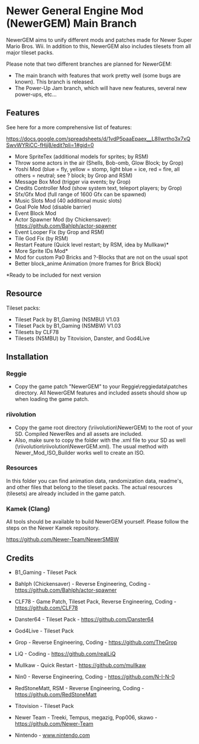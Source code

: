 # Newer General Engine Mod (NewerGEM) Main Branch #
NewerGEM aims to unify different mods and patches made for Newer Super Mario Bros. Wii.
In addition to this, NewerGEM also includes tilesets from all major tileset packs.

Please note that two different branches are planned for NewerGEM:
- The main branch with features that work pretty well (some bugs are known). This branch is released.
- The Power-Up Jam branch, which will have new features, several new power-ups, etc...

## Features ##
See here for a more comprehensive list of features:

https://docs.google.com/spreadsheets/d/1vdP5paaEpaex__L8Ilwrtho3x7xQSwvWYRiCC-fHjj8/edit?pli=1#gid=0

- More SpriteTex (additional models for sprites; by RSM)
- Throw some actors in the air (Shells, Bob-omb, Glow Block; by Grop)
- Yoshi Mod (blue = fly, yellow = stomp, light blue = ice, red = fire, all others = neutral; see ? block; by Grop and RSM)
- Message Box Mod (trigger via events; by Grop)
- Credits Controller Mod (show system text, teleport players; by Grop)
- Sfx/Gfx Mod (full range of 1600 Gfx can be spawned)
- Music Slots Mod (40 additional music slots)
- Goal Pole Mod (disable barrier)
- Event Block Mod
- Actor Spawner Mod (by Chickensaver): https://github.com/Bahlph/actor-spawner
- Event Looper Fix (by Grop and RSM)
- Tile God Fix (by RSM)
- Restart Feature (Quick level restart; by RSM, idea by Mullkaw)*
- More Sprite IDs Mod*
- Mod for custom Pa0 Bricks and ?-Blocks that are not on the usual spot
- Better block_anime Animation (more frames for Brick Block)

*Ready to be included for next version

## Resource ##
Tileset packs:
- Tileset Pack by B1_Gaming (NSMBU) V1.03
- Tileset Pack by B1_Gaming (NSMBW) V1.03
- Tilesets by CLF78
- Tilesets (NSMBU) by Titovision, Danster, and God4Live

## Installation ##

### Reggie ###
- Copy the game patch "NewerGEM" to your Reggie\reggiedata\patches directory.
All NewerGEM features and included assets should show up when loading the game patch.

### riivolution ###
- Copy the game root directory (\riivolution\NewerGEM) to the root of your SD. Compiled NewerRes and all assets are included.
- Also, make sure to copy the folder with the .xml file to your SD as well (\riivolution\riivolution\NewerGEM.xml).
The usual method with Newer_Mod_ISO_Builder works well to create an ISO.

### Resources ###
In this folder you can find animation data, randomization data, readme's, and other files that belong to the tileset packs.
The actual resources (tilesets) are already included in the game patch.

### Kamek (Clang) ###
All tools should be available to build NewerGEM yourself.
Please follow the steps on the Newer Kamek repository.

https://github.com/Newer-Team/NewerSMBW

## Credits ##
- B1_Gaming - Tileset Pack
- Bahlph (Chickensaver) - Reverse Engineering, Coding - https://github.com/Bahlph/actor-spawner
- CLF78 - Game Patch, Tileset Pack, Reverse Engineering, Coding - https://github.com/CLF78
- Danster64 - Tileset Pack - https://github.com/Danster64
- God4Live - Tileset Pack
- Grop - Reverse Engineering, Coding - https://github.com/TheGrop
- LiQ - Coding - https://github.com/realLiQ
- Mullkaw - Quick Restart - https://github.com/mullkaw
- Nin0 - Reverse Engineering, Coding - https://github.com/N-I-N-0
- RedStoneMatt, RSM - Reverse Engineering, Coding - https://github.com/RedStoneMatt
- Titovision - Tileset Pack

- Newer Team - Treeki, Tempus, megazig, Pop006, skawo - https://github.com/Newer-Team

- Nintendo - www.nintendo.com

